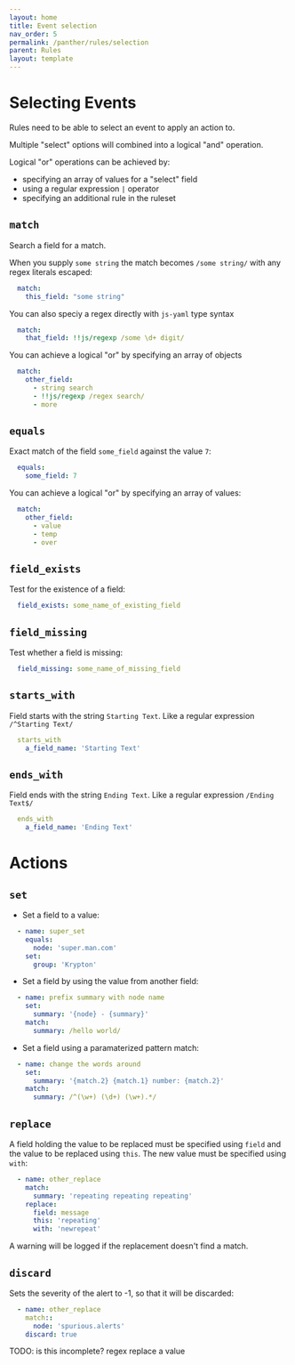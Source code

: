 ```yaml
---
layout: home
title: Event selection
nav_order: 5
permalink: /panther/rules/selection
parent: Rules
layout: template
---
```



# Selecting Events

 Rules need to be able to select an event to apply an action to.

 Multiple "select" options will combined into a logical "and" operation.

 Logical "or" operations can be achieved by:
   - specifying an array of values for a "select" field
   - using a regular expression `|` operator
   - specifying an additional rule in the ruleset


##  `match`

  Search a field for a match.

  When you supply `some string` the match becomes `/some string/` with any regex
  literals escaped:

  ```yaml
    match:
      this_field: "some string"
  ```

  You can also speciy a regex directly with `js-yaml` type syntax

  ```yaml
    match:
      that_field: !!js/regexp /some \d+ digit/
  ```

  You can achieve a logical "or" by specifying an array of objects

  ```yaml
    match:
      other_field:
        - string search
        - !!js/regexp /regex search/
        - more
  ```


## `equals`

  Exact match of the field `some_field` against the value `7`:

  ```yaml
    equals:
      some_field: 7
  ```

  You can achieve a logical "or" by specifying an array of values:

  ```yaml
    match:
      other_field:
        - value
        - temp
        - over
  ```


## `field_exists`

  Test for the existence of a field:

  ```yaml
    field_exists: some_name_of_existing_field
  ```


## `field_missing`

  Test whether a field is missing:

  ```yaml
    field_missing: some_name_of_missing_field
  ```


## `starts_with`

  Field starts with the string `Starting Text`. Like a regular expression `/^Starting Text/`

  ```yaml
    starts_with
      a_field_name: 'Starting Text'
  ```


## `ends_with`

  Field ends with the string `Ending Text`. Like a regular expression `/Ending Text$/`

  ```yaml
    ends_with
      a_field_name: 'Ending Text'
  ```



# Actions

## `set`

  * Set a field to a value:

  ```yaml
    - name: super_set
      equals:
        node: 'super.man.com'
      set:
        group: 'Krypton'
  ```

  * Set a field by using the value from another field:


  ```yaml
    - name: prefix summary with node name
      set:
        summary: '{node} - {summary}'
      match:
        summary: /hello world/
  ```

  * Set a field using a paramaterized pattern match:

  ```yaml
    - name: change the words around
      set:
        summary: '{match.2} {match.1} number: {match.2}'
      match:
        summary: /^(\w+) (\d+) (\w+).*/
  ```



## `replace`

  A field holding the value to be replaced must be specified using
  `field` and the value to be replaced using `this`. The new value
  must be specified using `with`:

  ```yaml
    - name: other_replace
      match:
        summary: 'repeating repeating repeating'
      replace:
        field: message
        this: 'repeating'
        with: 'newrepeat'
  ```

  A warning will be logged if the replacement doesn't find a match.

## `discard`

Sets the severity of the alert to -1, so that it will be discarded:

  ```yaml
    - name: other_replace
      match::
        node: 'spurious.alerts'
      discard: true
  ```

TODO: is this incomplete?
regex replace a value
